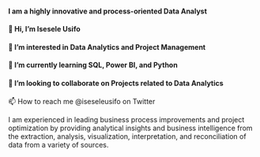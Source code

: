 #### I am a highly innovative and process-oriented Data Analyst
#### 👋 Hi, I’m Isesele Usifo
#### 👀 I’m interested in Data Analytics and Project Management
#### 🌱 I’m currently learning SQL, Power BI, and Python
#### 💞️ I’m looking to collaborate on Projects related to Data Analytics
📫 How to reach me @iseseleusifo on Twitter

I am experienced in leading business process improvements and project optimization by providing analytical insights and business intelligence from the extraction, analysis, visualization, interpretation, and reconciliation of data from a variety of sources.
<!--
**iseseleusifo/iseseleusifo** is a ✨ _special_ ✨ repository because its `README.md` (this file) appears on your GitHub profile.

Here are some ideas to get you started:

- 🔭 I’m currently working on ...
- 🌱 I’m currently learning ...
- 👯 I’m looking to collaborate on ...
- 🤔 I’m looking for help with ...
- 💬 Ask me about ...
- 📫 How to reach me: ...
- 😄 Pronouns: ...
- ⚡ Fun fact: ...
-->
